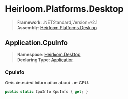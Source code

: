 # Heirloom.Platforms.Desktop

> **Framework**: .NETStandard,Version=v2.1  
> **Assembly**: [Heirloom.Platforms.Desktop][0]  

## Application.CpuInfo

> **Namespace**: [Heirloom.Desktop][0]  
> **Declaring Type**: [Application][1]  

### CpuInfo

Gets detected information about the CPU.

```cs
public static CpuInfo CpuInfo { get; }
```

[0]: ../../../Heirloom.Platforms.Desktop.md
[1]: ../Application.md

